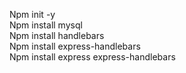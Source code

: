 Npm init -y <br>
Npm install mysql <br>
Npm install handlebars <br>
Npm install express-handlebars <br>
Npm install express express-handlebars <br>
